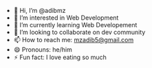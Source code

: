- 👋 Hi, I’m @adibmz
- 👀 I’m interested in Web Development
- 🌱 I’m currently learning Web Developement
- 💞️ I’m looking to collaborate on dev community
- 📫 How to reach me: mzadib5@gmail.com
- 😄 Pronouns: he/him
- ⚡ Fun fact: I love eating so much 

<!---
adibmz/adibmz is a ✨ special ✨ repository because its `README.md` (this file) appears on your GitHub profile.
You can click the Preview link to take a look at your changes.
--->
